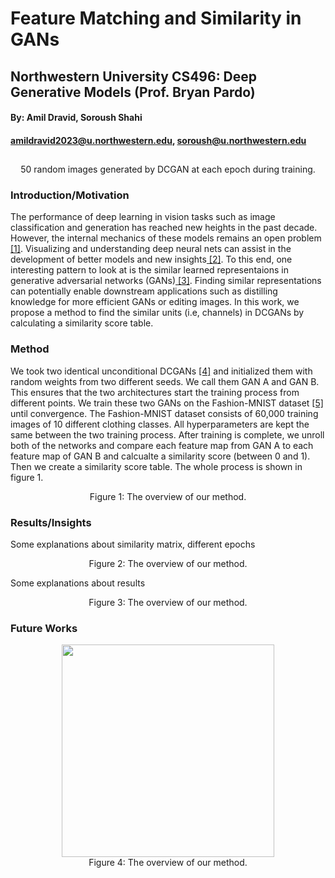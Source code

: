 # Feature Matching and Similarity in GANs
## Northwestern University CS496: Deep Generative Models (Prof. Bryan Pardo)
#### By: Amil Dravid, Soroush Shahi
#### amildravid2023@u.northwestern.edu, soroush@u.northwestern.edu
## 

<p align="center">
  <img src="https://github.com/faderani/DCGAN-Similarity/blob/main/assets/generation.gif" alt>
<br>
  50 random images generated by DCGAN at each epoch during training. 
</p>


### Introduction/Motivation

The performance of deep learning in vision tasks such as image classification and generation has reached new heights in the past decade. However, the internal mechanics of these models remains an open problem[ [1]](https://arxiv.org/pdf/1905.00414.pdf). Visualizing and understanding deep neural nets can assist in the development of better models and new insights[ [2]](https://openreview.net/pdf?id=Hyg_X2C5FX). To this end, one interesting pattern to look at is the similar learned representaions in generative adversarial networks (GANs)[ [3]](https://arxiv.org/pdf/1406.2661.pdf). Finding similar representations can potentially enable downstream applications such as distilling knowledge for more efficient GANs or editing images. In this work, we propose a method to find the similar units (i.e, channels) in DCGANs by calculating a similarity score table. 

### Method
We took two identical unconditional DCGANs [[4]](https://arxiv.org/pdf/1511.06434.pdf) and initialized them with random weights from two different seeds. We call them GAN A and GAN B. This ensures that the two architectures start the training process from different points. We train these two GANs on the Fashion-MNIST dataset [[5]](https://github.com/zalandoresearch/fashion-mnist) until convergence. The Fashion-MNIST dataset consists of 60,000 training images of 10 different clothing classes. All hyperparameters are kept the same between the two training process. After training is complete, we unroll both of the networks and compare each feature map from GAN A to each feature map of GAN B and calcualte a similarity score (between 0 and 1). Then we create a similarity score table. The whole process is shown in figure 1.


<p align="center">
  <img src="https://github.com/faderani/DCGAN-Similarity/blob/main/assets/method.gif" alt>
  <br>
  Figure 1: The overview of our method.
</p>


### Results/Insights

Some explanations about similarity matrix, different epochs

<p align="center">
  <img src="https://github.com/faderani/DCGAN-Similarity/blob/main/assets/smiliarity.png" alt>
  <br>
  Figure 2: The overview of our method.
</p>

Some explanations about results


<p align="center">
  <img src="https://github.com/faderani/DCGAN-Similarity/blob/main/assets/results.png" alt>
  <br>
  Figure 3: The overview of our method.
</p>

### Future Works


<p align="center">
  <img src="https://github.com/faderani/DCGAN-Similarity/blob/main/assets/match_diff.png" width="340" alt>
  <br>
  Figure 4: The overview of our method.
</p>
